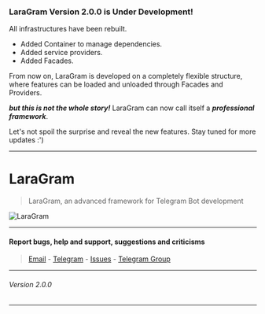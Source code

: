 ### LaraGram Version 2.0.0 is Under Development!

All infrastructures have been rebuilt.
- Added Container to manage dependencies.
- Added service providers.
- Added Facades.

From now on, LaraGram is developed on a completely flexible structure, where features can be loaded and unloaded through Facades and Providers.

***but this is not the whole story!*** LaraGram can now call itself a ***professional framework***.

Let's not spoil the surprise and reveal the new features. Stay tuned for more updates :')

---
# LaraGram
> LaraGram, an advanced framework for Telegram Bot development

![LaraGram](Assets/Image/LaraGram.png)

---

#### Report bugs, help and support, suggestions and criticisms
> [Email](mailto:laraxgram@gmail.com) - [Telegram](https://telegram.me/amirh_krgr) - [Issues](https://github.com/laraXgram/LaraGram/issues) - [Telegram Group](https://telegram.me/LaraGramChat)
---
###### Version 2.0.0

---